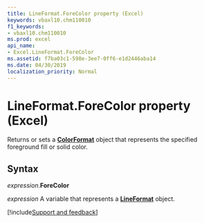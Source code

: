 ```yaml
---
title: LineFormat.ForeColor property (Excel)
keywords: vbaxl10.chm110010
f1_keywords:
- vbaxl10.chm110010
ms.prod: excel
api_name:
- Excel.LineFormat.ForeColor
ms.assetid: f7ba03c1-598e-3ee7-0ff6-e1d2446aba14
ms.date: 04/30/2019
localization_priority: Normal
---
```



# LineFormat.ForeColor property (Excel)

Returns or sets a **[ColorFormat](Excel.ColorFormat.md)** object that represents the specified foreground fill or solid color.


## Syntax

_expression_.**ForeColor**

_expression_ A variable that represents a **[LineFormat](Excel.LineFormat.md)** object.




[!include[Support and feedback](~/includes/feedback-boilerplate.md)]